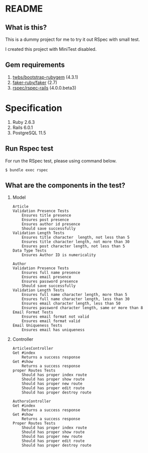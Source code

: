 # README

## What is this?

This is a dummy project for me to try it out RSpec with small test.

I created this project with MiniTest disabled.


## Gem requirements

1. [twbs/bootstrap-rubygem](https://github.com/twbs/bootstrap-rubygem) (4.3.1)
2. [faker-ruby/faker](https://github.com/faker-ruby/faker) (2.7)
3. [rspec/rspec-rails](https://github.com/rspec/rspec-rails) (4.0.0.beta3)


# Specification

1. Ruby 2.6.3
2. Rails 6.0.1
3. PostgreSQL 11.5


## Run Rspec test

For run the RSpec test, please using command below.

```
$ bundle exec rspec
```

## What are the components in the test?

1. Model
    ```
    Article
    Validation Presence Tests
        Ensures title presence
        Ensures post presence
        Ensures author id presence
        Should save successfully
    Validation Length Tests
        Ensures title character  length, not less than 5
        Ensures title character length, not more than 30
        Ensures post character length, not less than 5
    Data Type Tests
        Ensures Author ID is numericality

    Author
    Validation Presence Tests
        Ensures full name presence
        Ensures email presence
        Ensures password presence
        Should save successfully
    Validation Length Tests
        Ensures full name character length, more than 5
        Ensures full name character length, less than 30
        Ensures email character length, less than 50
        Ensures password character length, same or more than 8
    Email Format Tests
        Ensures email format not valid
        Ensures email format valid
    Email Uniqueness Tests
        Ensures email has uniqueness
    ```

2. Controller
    ```
    ArticlesController
    Get #index
        Returns a success response
    Get #show
        Returns a success response
    proper Routes Tests
        Should has proper index route
        Should has proper show route
        Should has proper new route
        Should has proper edit route
        Should has proper destroy route

    AuthorsController
    Get #index
        Returns a success response
    Get #show
        Returns a success response
    Proper Routes Tests
        Should has proper index route
        Should has proper show route
        Should has proper new route
        Should has proper edit route
        Should has proper destroy route
    ```

